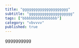 ```yaml
---
title: "ggggggggggggggggggggg"
subtitle: "gggggggggggggggggggg"
tags: ["bbbbbbbbbbbbbbbb"]
category: "vbvvvv"
published: true
---
```


gggggggggg
